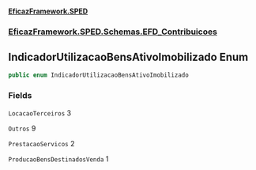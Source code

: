 #### [EficazFramework.SPED](EficazFrameworkSPED.md 'EficazFramework SPED')
### [EficazFramework.SPED.Schemas.EFD_Contribuicoes](EficazFramework.SPED.Schemas.EFD_Contribuicoes.md 'EficazFramework.SPED.Schemas.EFD_Contribuicoes')

## IndicadorUtilizacaoBensAtivoImobilizado Enum

```csharp
public enum IndicadorUtilizacaoBensAtivoImobilizado
```
### Fields

<a name='EficazFramework.SPED.Schemas.EFD_Contribuicoes.IndicadorUtilizacaoBensAtivoImobilizado.LocacaoTerceiros'></a>

`LocacaoTerceiros` 3

<a name='EficazFramework.SPED.Schemas.EFD_Contribuicoes.IndicadorUtilizacaoBensAtivoImobilizado.Outros'></a>

`Outros` 9

<a name='EficazFramework.SPED.Schemas.EFD_Contribuicoes.IndicadorUtilizacaoBensAtivoImobilizado.PrestacaoServicos'></a>

`PrestacaoServicos` 2

<a name='EficazFramework.SPED.Schemas.EFD_Contribuicoes.IndicadorUtilizacaoBensAtivoImobilizado.ProducaoBensDestinadosVenda'></a>

`ProducaoBensDestinadosVenda` 1